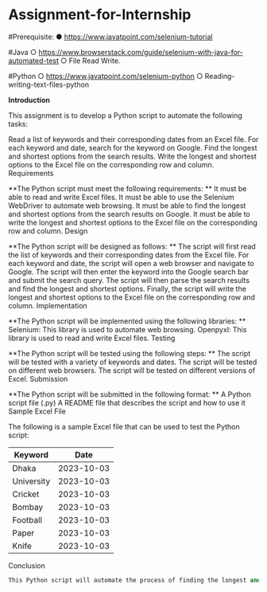 # Assignment-for-Internship
#Prerequisite: 
● https://www.javatpoint.com/selenium-tutorial 

#Java 
○ https://www.browserstack.com/guide/selenium-with-java-for-automated-test ○ File Read Write. 

#Python 
○ https://www.javatpoint.com/selenium-python ○ Reading-writing-text-files-python 


**Introduction**

This assignment is to develop a Python script to automate the following tasks:

Read a list of keywords and their corresponding dates from an Excel file.
For each keyword and date, search for the keyword on Google.
Find the longest and shortest options from the search results.
Write the longest and shortest options to the Excel file on the corresponding row and column.
Requirements

**The Python script must meet the following requirements:
**
It must be able to read and write Excel files.
It must be able to use the Selenium WebDriver to automate web browsing.
It must be able to find the longest and shortest options from the search results on Google.
It must be able to write the longest and shortest options to the Excel file on the corresponding row and column.
Design

**The Python script will be designed as follows:
**
The script will first read the list of keywords and their corresponding dates from the Excel file.
For each keyword and date, the script will open a web browser and navigate to Google.
The script will then enter the keyword into the Google search bar and submit the search query.
The script will then parse the search results and find the longest and shortest options.
Finally, the script will write the longest and shortest options to the Excel file on the corresponding row and column.
Implementation

**The Python script will be implemented using the following libraries:
**
Selenium: This library is used to automate web browsing.
Openpyxl: This library is used to read and write Excel files.
Testing

**The Python script will be tested using the following steps:
**
The script will be tested with a variety of keywords and dates.
The script will be tested on different web browsers.
The script will be tested on different versions of Excel.
Submission

**The Python script will be submitted in the following format:
**
A Python script file (.py)
A README file that describes the script and how to use it
Sample Excel File

The following is a sample Excel file that can be used to test the Python script:

Keyword | Date
------- | --------
Dhaka | 2023-10-03
University | 2023-10-03
Cricket | 2023-10-03
Bombay | 2023-10-03
Football | 2023-10-03
Paper | 2023-10-03
Knife | 2023-10-03
Conclusion

```python
This Python script will automate the process of finding the longest and shortest options for a list of keywords on Google. The script is easy to use and can be customized to meet the specific needs of the user.
```